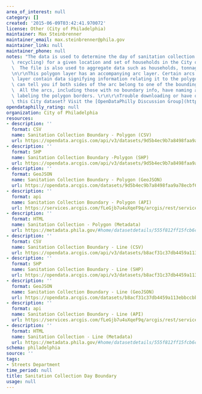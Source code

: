 ```yaml
---
area_of_interest: null
category: []
created: '2015-06-09T03:42:41.970072'
license: Other (City of Philadelphia)
maintainer: Max Steinbrenner
maintainer_email: max.steinbrenner@phila.gov
maintainer_link: null
maintainer_phone: null
notes: "The data is used to determine the day of sanitation collection (rubbish and\
  \ recycling) for a given location and set of households in the City of Philadelphia.\
  \  The file is also used to aggregate data such as households, tonnage, and mileage.\r\
  \n\r\nThis polygon layer has an accompanying arc layer. Certain arcs in the arc\
  \ layer contain data signifying information relating it to the polygon layer. It\
  \ can tell you if both sides of the arc belong to one of the bounding polygons.\
  \  All the arcs, including those with no boundary info, have naming attributes for\
  \ labeling the polygon borders. \r\n\r\nTrouble downloading or have questions about\
  \ this City dataset? Visit the [OpenDataPhilly Discussion Group](http://www.phila.gov/data/discuss/)"
opendataphilly_rating: null
organization: City of Philadelphia
resources:
- description: ''
  format: CSV
  name: Sanitation Collection Boundary - Polygon (CSV)
  url: https://opendata.arcgis.com/api/v3/datasets/9d5b4ec9b7a8498faa9a78ecbf6d9b32_0/downloads/data?format=csv&spatialRefId=4326
- description: ''
  format: SHP
  name: Sanitation Collection Boundary -Polygon (SHP)
  url: https://opendata.arcgis.com/api/v3/datasets/9d5b4ec9b7a8498faa9a78ecbf6d9b32_0/downloads/data?format=shp&spatialRefId=4326
- description: ''
  format: GeoJSON
  name: Sanitation Collection Boundary - Polygon (GeoJSON)
  url: https://opendata.arcgis.com/datasets/9d5b4ec9b7a8498faa9a78ecbf6d9b32_0.geojson
- description: ''
  format: api
  name: Sanitation Collection Boundary - Polygon (API)
  url: https://services.arcgis.com/fLeGjb7u4uXqeF9q/arcgis/rest/services/Rubbish_Recyc_Coll_Bnd/FeatureServer/0/query?outFields=*&where=1%3D1
- description: ''
  format: HTML
  name: Sanitation Collection - Polygon (Metadata)
  url: https://metadata.phila.gov/#home/datasetdetails/555f812ff15fcb6c6ed44120/representationdetails/570ea72b1c3e722f27bf718d?ref=ref%3Dview_280_search%253Dsanitation%252520boundary%2526view_280_page%253D1
- description: ''
  format: CSV
  name: Sanitation Collection Boundary - Line (CSV)
  url: https://opendata.arcgis.com/api/v3/datasets/b8acf31c37db4459a113ebbccbb9b313_0/downloads/data?format=csv&spatialRefId=4326
- description: ''
  format: SHP
  name: Sanitation Collection Boundary - Line (SHP)
  url: https://opendata.arcgis.com/api/v3/datasets/b8acf31c37db4459a113ebbccbb9b313_0/downloads/data?format=shp&spatialRefId=4326
- description: ''
  format: GeoJSON
  name: Sanitation Collection Boundary - Line (GeoJSON)
  url: https://opendata.arcgis.com/datasets/b8acf31c37db4459a113ebbccbb9b313_0.geojson
- description: ''
  format: api
  name: Sanitation Collection Boundary - Line (API)
  url: https://services.arcgis.com/fLeGjb7u4uXqeF9q/arcgis/rest/services/Rubbish_Recyc_Coll_Bnd_Arcs/FeatureServer/0/query?outFields=*&where=1%3D1
- description: ''
  format: HTML
  name: Sanitation Collection - Line (Metadata)
  url: https://metadata.phila.gov/#home/datasetdetails/555f812ff15fcb6c6ed44120/representationdetails/5571b1c0e4fb1d91393c216b/
schema: philadelphia
source: ''
tags:
- Streets Department
time_period: null
title: Sanitation Collection Day Boundary
usage: null
---
```

